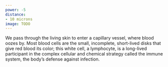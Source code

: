 ```yaml
---
power: -5
distance:
- 10 microns
image: TODO
---
```

We pass through the living skin to enter a capillary vessel, where blood oozes by. Most blood cells are the small, incomplete, short-lived disks that give red blood its color; this white cell, a lymphocyte, is a long-lived participant in the complex cellular and chemical strategy called the immune system, the body’s defense against infection.
